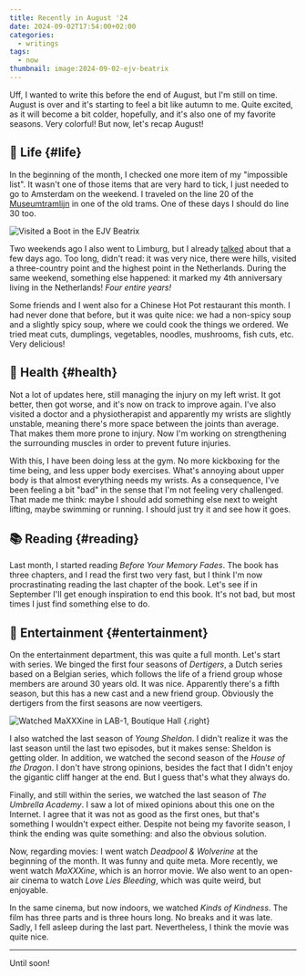 ```yaml
---
title: Recently in August '24
date: 2024-09-02T17:54:00+02:00
categories:
  - writings
tags:
  - now
thumbnail: image:2024-09-02-ejv-beatrix
---
```


Uff, I wanted to write this before the end of August, but I'm still on time. August is over and it's starting to feel a bit like autumn to me. Quite excited, as it will become a bit colder, hopefully, and it's also one of my favorite seasons. Very colorful! But now, let's recap August!

<!--more-->

## 🍄 Life {#life}

In the beginning of the month, I checked one more item of my "impossible list". It wasn't one of those items that are very hard to tick, I just needed to go to Amsterdam on the weekend. I traveled on the line 20 of the [Museumtramlijn](https://www.museumtramlijn.org/dienstregeling/lijn20) in one of the old trams. One of these days I should do line 30 too.

![Visited a Boot in the EJV Beatrix](image:2024-09-02-ejv-beatrix)

Two weekends ago I also went to Limburg, but I already [talked](/2024/08/30/three-country-point/) about that a few days ago. Too long, didn't read: it was very nice, there were hills, visited a three-country point and the highest point in the Netherlands. During the same weekend, something else happened: it marked my 4th anniversary living in the Netherlands! *Four entire years!*

Some friends and I went also for a Chinese Hot Pot restaurant this month. I had never done that before, but it was quite nice: we had a non-spicy soup and a slightly spicy soup, where we could cook the things we ordered. We tried meat cuts, dumplings, vegetables, noodles, mushrooms, fish cuts, etc. Very delicious!

## 💪 Health {#health}

Not a lot of updates here, still managing the injury on my left wrist. It got better, then got worse, and it's now on track to improve again. I've also visited a doctor and a physiotherapist and apparently my wrists are slightly unstable, meaning there's more space between the joints than average. That makes them more prone to injury. Now I'm working on strengthening the surrounding muscles in order to prevent future injuries.

With this, I have been doing less at the gym. No more kickboxing for the time being, and less upper body exercises. What's annoying about upper body is that almost everything needs my wrists. As a consequence, I've been feeling a bit "bad" in the sense that I'm not feeling very challenged. That made me think: maybe I should add something else next to weight lifting, maybe swimming or running. I should just try it and see how it goes.

## 📚 Reading {#reading}

Last month, I started reading *Before Your Memory Fades*. The book has three chapters, and I read the first two very fast, but I think I'm now procrastinating reading the last chapter of the book. Let's see if in September I'll get enough inspiration to end this book. It's not bad, but most times I just find something else to do.

## 🍿 Entertainment {#entertainment}

On the entertainment department, this was quite a full month. Let's start with series. We binged the first four seasons of *Dertigers*, a Dutch series based on a Belgian series, which follows the life of a friend group whose members are around 30 years old. It was nice. Apparently there's a fifth season, but this has a new cast and a new friend group. Obviously the dertigers from the first seasons are now veertigers.

![Watched MaXXXine in [LAB-1](https://www.lab-1.nl/), Boutique Hall](image:2024-09-02-lab-1)
{.right}

I also watched the last season of *Young Sheldon*. I didn't realize it was the last season until the last two episodes, but it makes sense: Sheldon is getting older. In addition, we watched the second season of the *House of the Dragon*. I don't have strong opinions, besides the fact that I didn't enjoy the gigantic cliff hanger at the end. But I guess that's what they always do.

Finally, and still within the series, we watched the last season of *The Umbrella Academy*. I saw a lot of mixed opinions about this one on the Internet. I agree that it was not as good as the first ones, but that's something I wouldn't expect either. Despite not being my favorite season, I think the ending was quite something: and also the obvious solution.

Now, regarding movies: I went watch *Deadpool & Wolverine* at the beginning of the month. It was funny and quite meta. More recently, we went watch *MaXXXine*, which is an horror movie. We also went to an open-air cinema to watch *Love Lies Bleeding*, which was quite weird, but enjoyable.

In the same cinema, but now indoors, we watched *Kinds of Kindness*. The film has three parts and is three hours long. No breaks and it was late. Sadly, I fell asleep during the last part. Nevertheless, I think the movie was quite nice.

<hr>

Until soon!
